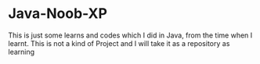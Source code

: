 # Java-Noob-XP
This is just some learns and codes which I did in Java, from the time when I learnt. This is not a kind of Project and I will take it as a repository as learning
